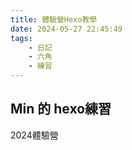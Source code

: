 ```yaml
---
title: 體驗營Hexo教學
date: 2024-05-27 22:45:49
tags:
    - 日記
    - 六角
    - 練習
---
```


## Min 的 hexo練習

2024體驗營